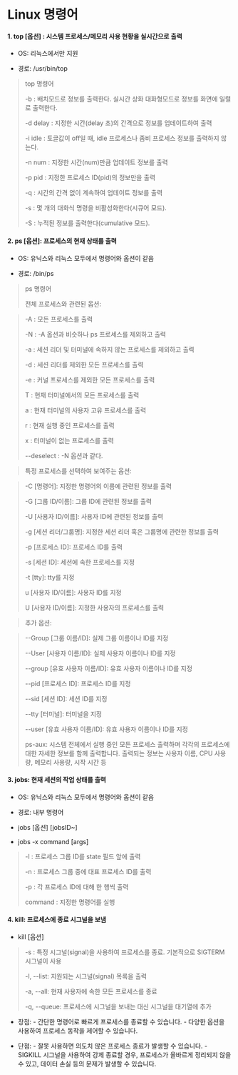  # **Linux 명령어**


#### 1. top [옵션] : 시스템 프로세스/메모리 사용 현황을 실시간으로 출력

 + OS: 리눅스에서만 지원

 + 경로: /usr/bin/top

> top 명령어
> 
>-b : 배치모드로 정보를 출력한다. 실시간 상화 대화형모드로 정보를 화면에 일렬로 출력한다.
> 
>-d delay : 지정한 시간(delay 초)의 간격으로 정보를 업데이트하여 출력
> 
>-i idle : 토글값이 off일 때, idle 프로세스나 좀비 프로세스 정보를 출력하지 않는다.
>
> -n num : 지정한 시간(num)만큼 업데이트 정보를 출력
> 
> -p pid : 지정한 프로세스 ID(pid)의 정보만을 출력
> 
> -q : 시간의 간격 없이 계속하여 업데이트 정보를 출력
> 
> -s : 몇 개의 대화식 명령을 비활성화한다(시큐어 모드).
> 
> -S : 누적된 정보를 출력한다(cumulative 모드).
>
 #### 2. ps [옵션]: 프로세스의 현재 상태를 출력

 + OS: 유닉스와 리눅스 모두에서 명령어와 옵션이 같음

 + 경로: /bin/ps

> ps 명령어
>
> 전체 프로세스와 관련된 옵션: 
>

>-A : 모든 프로세스를 출력
>
>-N : -A 옵션과 비슷하나 ps 프로세스를 제외하고 출력
>
>-a : 세션 리더 및 터미널에 속하지 않는 프로세스를 제외하고 출력
>
>-d : 세션 리더를 제외한 모든 프로세스를 출력
>
>-e : 커널 프로세스를 제외한 모든 프로세스를 출력
>
>T : 현재 터미널에서의 모든 프로세스를 출력
>
>a : 현재 터미널의 사용자 고유 프로세스를 출력
>
>r : 현재 실행 중인 프로세스를 출력
>
>x : 터미널이 없는 프로세스를 출력
>
>--deselect : -N 옵션과 같다.

>특정 프로세스를 선택하여 보여주는 옵션:
>

>-C [명령어]: 지정한 명령어의 이름에 관련된 정보를 출력
>
>-G [그룹 ID/이름]: 그룹 ID에 관련된 정보를 출력
>
>-U [사용자 ID/이름]: 사용자 ID에 관련된 정보를 출력
>
>-g [세션 리더/그룹명]: 지정한 세션 리더 혹은 그룹명에 관련한 정보를 출력
>
>-p [프로세스 ID]: 프로세스 ID를 출력
>
>-s [세션 ID]: 세션에 속한 프로세스를 지정
>
>-t [tty]: tty를 지정
>
>u [사용자 ID/이름]: 사용자 ID를 지정
>
>U [사용자 ID/이름]: 지정한 사용자의 프로세스를 출력
>

>추가 옵션:
>

>--Group [그룹 이름/ID]: 실제 그룹 이름이나 ID를 지정
>
>--User [사용자 이름/ID]: 실제 사용자 이름이나 ID를 지정
>
>--group [유효 사용자 이름/ID]: 유효 사용자 이름이나 ID를 지정
>
>--pid [프로세스 ID]: 프로세스 ID를 지정
>
>--sid [세션 ID]: 세션 ID를 지정
>
>--tty [터미널]: 터미널을 지정
>
>--user [유효 사용자 이름/ID]: 유효 사용자 이름이나 ID를 지정
>
>ps-aux: 시스템 전체에서 실행 중인 모든 프로세스 출력하며 각각의 프로세스에 대한 자세한 정보를 함께 출력합니다. 출력되는 정보는 사용자 이름, CPU 사용량, 메모리 사용량, 시작 시간 등
>
#### 3. jobs: 현재 세션의 작업 상태를 출력


+ OS: 유닉스와 리눅스 모두에서 명령어와 옵션이 같음


+ 경로: 내부 명령어


+ jobs [옵션] [jobsID~]


+ jobs -x command [args]


>-l : 프로세스 그룹 ID를 state 필드 앞에 출력
>
>
>-n : 프로세스 그룹 중에 대표 프로세스 ID를 출력
>
>
>-p : 각 프로세스 ID에 대해 한 행씩 출력
>
>
>command : 지정한 명령어를 실행


#### 4. kill: 프로세스에 종료 시그널을 보냄


+ kill [옵션] <PID>


>-s <signal>: 특정 시그널(signal)을 사용하여 프로세스를 종료. 기본적으로 SIGTERM 시그널이 사용
>
>
>-l, --list: 지원되는 시그널(signal) 목록을 출력
>
>
>-a, --all: 현재 사용자에 속한 모든 프로세스를 종료
>
>
>-q, --queue: 프로세스에 시그널을 보내는 대신 시그널을 대기열에 추가
>
>
+ 장점: - 간단한 명령어로 빠르게 프로세스를 종료할 수 있습니다. - 다양한 옵션을 사용하여 프로세스 동작을 제어할 수 있습니다.


+ 단점: - 잘못 사용하면 의도치 않은 프로세스 종료가 발생할 수 있습니다. - SIGKILL 시그널을 사용하여 강제 종료할 경우, 프로세스가 올바르게 정리되지 않을 수 있고, 데이터 손실 등의 문제가 발생할 수 있습니다.
